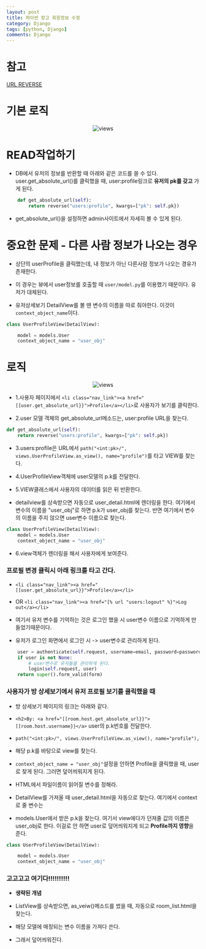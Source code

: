 ```yaml
---
layout: post
title: 파이썬 장고 회원정보 수정 
category: Django
tags: [python, Django]
comments: Django
---
```


# 참고

[URL REVERSE](https://wayhome25.github.io/django/2017/05/05/django-url-reverse/)

# 기본 로직

<center>
<figure>
<img src="https://imgur.com/qYcME8Y.png" alt="views">
<figcaption></figcaption>
</figure>
</center>

# READ작업하기

- DB에서 유저의 정보를 반환할 때 아래와 같은 코드를 쓸 수 있다. user.get_absolute_url()를 클릭했을 때, user:profile링크로 **유저의 pk를 갖고** 가게 된다.

```python
    def get_absolute_url(self):
        return reverse("users:profile", kwargs=["pk": self.pk})
```

- get_absolute_url()을 설정하면 admin사이트에서 자세히 볼 수 있게 된다.

# 중요한 문제 - 다른 사람 정보가 나오는 경우

- 상단의 userProfile을 클릭했는데, 내 정보가 아닌 다른사람 정보가 나오는 경유가 존재한다.

- 이 경우는 뷰에서 user정보를 호출할 때 `user/model.py`를 이용했기 때문이다. 유저가 대체된다.

- 유저상세보기 DetailView를 볼 땐 변수의 이름을 따로 줘야한다. 이것이 `context_object_name`이다.

```python
class UserProfileView(DetailView):

    model = models.User
    context_object_name = "user_obj"
```

# 로직

<center>
<figure>
<img src="https://imgur.com/BTmJVln.png" alt="views">
<figcaption></figcaption>
</figure>
</center>

- 1.사용자 페이지에서 `<li class="nav_link"><a href="[[user.get_absolute_url}}">Profile</a></li>`로 사용자가 보기를 클릭한다.

- 2.user 모델 객체의 get_absolute_url메소드는, user:profile URL을 찾는다.

```python
def get_absolute_url(self):
    return reverse("users:profile", kwargs=["pk": self.pk})
```

- 3.users:profile은 URL에서 `path("<int:pk>/", views.UserProfileView.as_view(), name="profile")`를 타고 VIEW를 찾는다.

- 4.UserProfileView객체에 user모델의 p.k를 전달한다.

- 5.VIEW클래스에서 사용자의 데이터를 읽은 뒤 반환한다.

- detailview를 상속받으면 자동으로 user_detail.html에 렌더링을 한다. 여기에서 변수의 이름을 "user_obj"로 하면 p.k가 user_obj를 찾는다. 반면 여기에서 변수의 이름을 주지 않으면 user변수 이름으로 찾는다.

```python
class UserProfileView(DetailView):
    model = models.User
    context_object_name = "user_obj"
```

- 6.view객체가 렌더링을 해서 사용자에게 보여준다.

### 프로필 변경 클릭시 아래 링크를 타고 간다.

- `<li class="nav_link"><a href="[[user.get_absolute_url}}">Profile</a></li>`

- OR `<li class="nav_link"><a href="[% url "users:logout" %}">Log out</a></li>`

- 여기서 유저 변수를 기억하는 것은 로그인 했을 시 user변수 이름으로 기억하게 만들었기때문이다.

- 유저가 로그인 화면에서 로그인 시 -> user변수로 관리하게 된다.

```python
    user = authenticate(self.request, username=email, password=password)
    if user is not None:
        # user변수로 유저들을 관리하게 된다.
        login(self.request, user)
    return super().form_valid(form)
```

### 사용자가 방 상세보기에서 유저 프로필 보기를 클릭했을 때

- 방 상세보기 페이지의 링크는 아래와 같다.

- `<h2>By: <a href="[[room.host.get_absolute_url}}">[[room.host.username}}</a>` user의 p.k번호를 전달한다.

- `path("<int:pk>/", views.UserProfileView.as_view(), name="profile"),`

- 해당 p.k를 바탕으로 view를 찾는다.

- `context_object_name = "user_obj"`설정을 안하면 Profile을 클릭했을 때, user로 찾게 된다. 그러면 덮어씌워지게 된다.

- HTML에서 파일이름이 읽어질 변수를 정해라.

- DetailView를 가져올 때 user_detail.html을 자동으로 찾는다. 여기에서 context로 줄 변수는

- models.User에서 받은 p.k을 찾는다. 여기서 view에다가 던져줄 값의 이름은 user_obj로 한다. 이걸로 안 하면 user로 덮어씌워지게 되고 **Profile까지 영향**을 준다.

```python
class UserProfileView(DetailView):

    model = models.User
    context_object_name = "user_obj"
```

### 고고고고 여기다!!!!!!!!!!

- **생략된 개념**

- ListView를 상속받으면, as_veiw()메소드를 썼을 때, 자동으로 room_list.html을 찾는다.

- 해당 모델에 매칭되는 변수 이름을 가져다 쓴다.

- 그래서 덮어씌워진다.